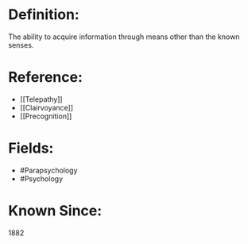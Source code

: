 

# Definition:
The ability to acquire information through means other than the known senses.

# Reference:
- [[Telepathy]]
- [[Clairvoyance]]
- [[Precognition]]

# Fields: 
- #Parapsychology
- #Psychology

# Known Since:
1882

